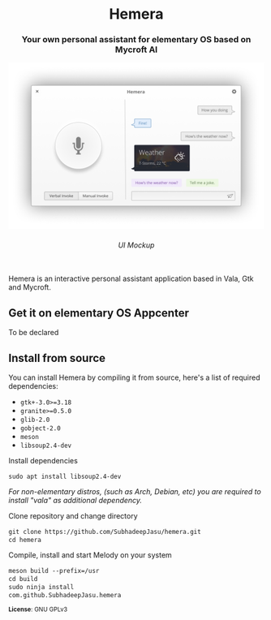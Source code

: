 <div>
    <h1 align="center">Hemera</h1>
    <h3 align="center">Your own personal assistant for elementary OS based on Mycroft AI</h3>
</div>

![screenshot](screenshots/Concept.png)

<h6 align="center"><i>UI Mockup</i></h6>
<br>
Hemera is an interactive personal assistant application based in Vala, Gtk and Mycroft.

## Get it on elementary OS Appcenter
To be declared

## Install from source
You can install Hemera by compiling it from source, here's a list of required dependencies:
 - `gtk+-3.0>=3.18`
 - `granite>=0.5.0`
 - `glib-2.0`
 - `gobject-2.0`
 - `meson`
 - `libsoup2.4-dev`
 
Install dependencies
```
sudo apt install libsoup2.4-dev 
```
<i>For non-elementary distros, (such as Arch, Debian, etc) you are required to install "vala" as additional dependency.</i>

Clone repository and change directory
```
git clone https://github.com/SubhadeepJasu/hemera.git
cd hemera
```

Compile, install and start Melody on your system
```
meson build --prefix=/usr
cd build
sudo ninja install
com.github.SubhadeepJasu.hemera
```

<sup>**License**: GNU GPLv3</sup>
